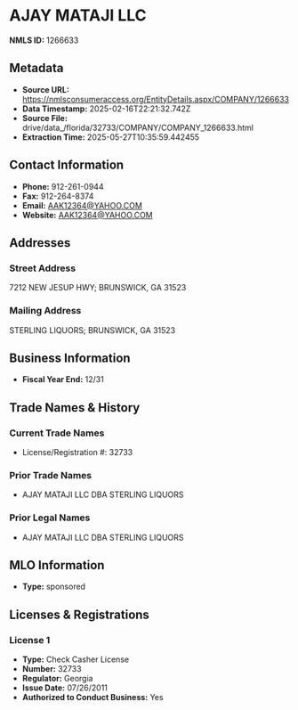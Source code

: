# AJAY MATAJI LLC

**NMLS ID:** 1266633

## Metadata
- **Source URL:** https://nmlsconsumeraccess.org/EntityDetails.aspx/COMPANY/1266633
- **Data Timestamp:** 2025-02-16T22:21:32.742Z
- **Source File:** drive/data_/florida/32733/COMPANY/COMPANY_1266633.html
- **Extraction Time:** 2025-05-27T10:35:59.442455

## Contact Information
- **Phone:** 912-261-0944
- **Fax:** 912-264-8374
- **Email:** AAK12364@YAHOO.COM
- **Website:** AAK12364@YAHOO.COM

## Addresses
### Street Address
7212 NEW JESUP HWY; BRUNSWICK, GA 31523

### Mailing Address
STERLING LIQUORS; BRUNSWICK, GA 31523

## Business Information
- **Fiscal Year End:** 12/31

## Trade Names & History
### Current Trade Names
- License/Registration #: 32733

### Prior Trade Names
- AJAY MATAJI LLC DBA STERLING LIQUORS

### Prior Legal Names
- AJAY MATAJI LLC DBA STERLING LIQUORS

## MLO Information
- **Type:** sponsored

## Licenses & Registrations

### License 1
- **Type:** Check Casher License
- **Number:** 32733
- **Regulator:** Georgia
- **Issue Date:** 07/26/2011
- **Authorized to Conduct Business:** Yes
